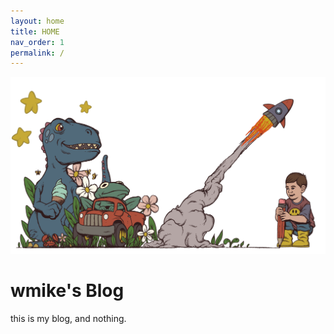 ```yaml
---
layout: home
title: HOME
nav_order: 1
permalink: /
---
```


<img title="" src="../../docimgs/HOME.png" alt="" width="692">

# wmike's Blog

this is my blog, and nothing.

> 
